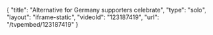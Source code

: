{
    "title": "Alternative for Germany supporters celebrate",
    "type": "solo",
    "layout": "iframe-static",
    "videoId": "123187419",
    "url": "\/tvpembed\/123187419"
}
